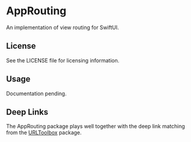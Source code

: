 
# AppRouting

An implementation of view routing for SwiftUI.

## License

See the LICENSE file for licensing information.

## Usage

Documentation pending.

## Deep Links

The AppRouting package plays well together with the deep link matching from the [URLToolbox](https://github.com/apparata/URLToolbox) package.
